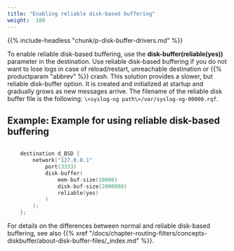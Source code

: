 ```yaml
---
title: "Enabling reliable disk-based buffering"
weight:  100
---
```

<!-- DISCLAIMER: This file is based on the syslog-ng Open Source Edition documentation https://github.com/balabit/syslog-ng-ose-guides/commit/2f4a52ee61d1ea9ad27cb4f3168b95408fddfdf2 and is used under the terms of The syslog-ng Open Source Edition Documentation License. The file has been modified by Axoflow. -->

{{% include-headless "chunk/p-disk-buffer-drivers.md" %}}

To enable reliable disk-based buffering, use the **disk-buffer(reliable(yes))** parameter in the destination. Use reliable disk-based buffering if you do not want to lose logs in case of reload/restart, unreachable destination or {{% productparam "abbrev" %}} crash. This solution provides a slower, but reliable disk-buffer option. It is created and initialized at startup and gradually grows as new messages arrive. The filename of the reliable disk buffer file is the following: `\<syslog-ng path\>/var/syslog-ng-00000.rqf`.


## Example: Example for using reliable disk-based buffering

```c

    destination d_BSD {
        network("127.0.0.1"
            port(3333)
            disk-buffer(
                mem-buf-size(10000)
                disk-buf-size(2000000)
                reliable(yes)
            )
        );
    }; 

```


For details on the differences between normal and reliable disk-based buffering, see also {{% xref "/docs/chapter-routing-filters/concepts-diskbuffer/about-disk-buffer-files/_index.md" %}}.
